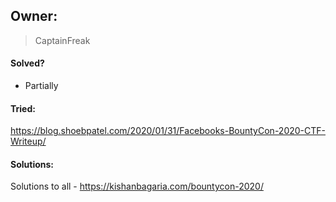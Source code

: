 ## Owner:

> CaptainFreak

#### Solved?

 - Partially

#### Tried:

https://blog.shoebpatel.com/2020/01/31/Facebooks-BountyCon-2020-CTF-Writeup/

#### Solutions:

Solutions to all - https://kishanbagaria.com/bountycon-2020/

